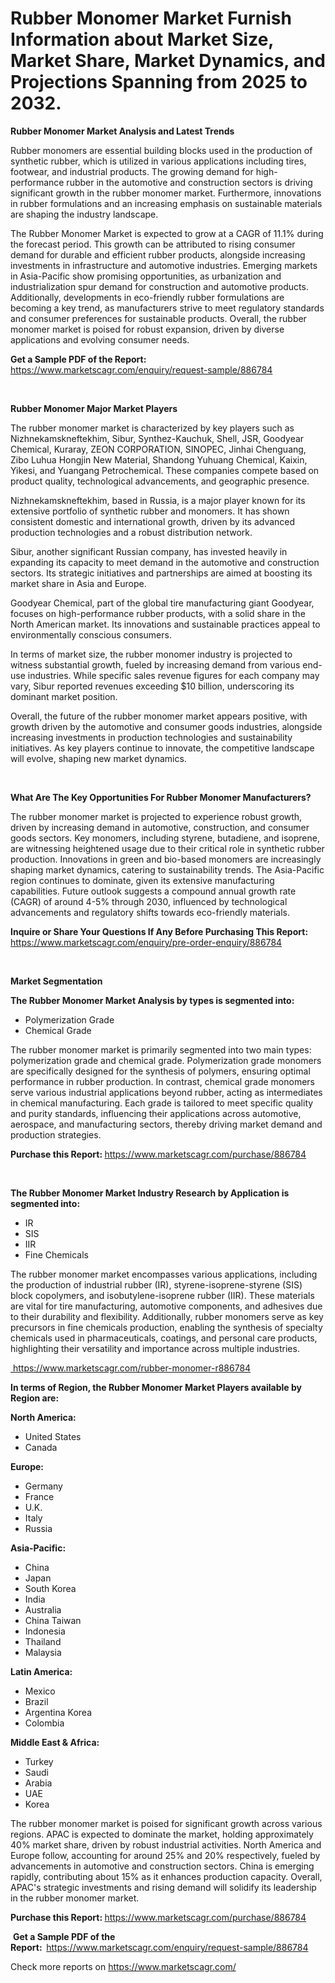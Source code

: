 <p><h1>Rubber Monomer Market Furnish Information about Market Size, Market Share, Market Dynamics, and Projections Spanning from 2025 to 2032.</h1></p><p><strong>Rubber Monomer Market Analysis and Latest Trends</strong></p>
<p><p>Rubber monomers are essential building blocks used in the production of synthetic rubber, which is utilized in various applications including tires, footwear, and industrial products. The growing demand for high-performance rubber in the automotive and construction sectors is driving significant growth in the rubber monomer market. Furthermore, innovations in rubber formulations and an increasing emphasis on sustainable materials are shaping the industry landscape.</p><p>The Rubber Monomer Market is expected to grow at a CAGR of 11.1% during the forecast period. This growth can be attributed to rising consumer demand for durable and efficient rubber products, alongside increasing investments in infrastructure and automotive industries. Emerging markets in Asia-Pacific show promising opportunities, as urbanization and industrialization spur demand for construction and automotive products. Additionally, developments in eco-friendly rubber formulations are becoming a key trend, as manufacturers strive to meet regulatory standards and consumer preferences for sustainable products. Overall, the rubber monomer market is poised for robust expansion, driven by diverse applications and evolving consumer needs.</p></p>
<p><strong>Get a Sample PDF of the Report:&nbsp;</strong> <a href="https://www.marketscagr.com/enquiry/request-sample/886784?utm_campaign=2454&utm_medium=2&utm_source=Github&utm_content=ia&utm_term=31032025&utm_id=rubber-monomer">https://www.marketscagr.com/enquiry/request-sample/886784</a></p>
<p>&nbsp;</p>
<p><strong>Rubber Monomer Major Market Players</strong></p>
<p><p>The rubber monomer market is characterized by key players such as Nizhnekamskneftekhim, Sibur, Synthez-Kauchuk, Shell, JSR, Goodyear Chemical, Kuraray, ZEON CORPORATION, SINOPEC, Jinhai Chenguang, Zibo Luhua Hongjin New Material, Shandong Yuhuang Chemical, Kaixin, Yikesi, and Yuangang Petrochemical. These companies compete based on product quality, technological advancements, and geographic presence.</p><p>Nizhnekamskneftekhim, based in Russia, is a major player known for its extensive portfolio of synthetic rubber and monomers. It has shown consistent domestic and international growth, driven by its advanced production technologies and a robust distribution network.</p><p>Sibur, another significant Russian company, has invested heavily in expanding its capacity to meet demand in the automotive and construction sectors. Its strategic initiatives and partnerships are aimed at boosting its market share in Asia and Europe.</p><p>Goodyear Chemical, part of the global tire manufacturing giant Goodyear, focuses on high-performance rubber products, with a solid share in the North American market. Its innovations and sustainable practices appeal to environmentally conscious consumers. </p><p>In terms of market size, the rubber monomer industry is projected to witness substantial growth, fueled by increasing demand from various end-use industries. While specific sales revenue figures for each company may vary, Sibur reported revenues exceeding $10 billion, underscoring its dominant market position.</p><p>Overall, the future of the rubber monomer market appears positive, with growth driven by the automotive and consumer goods industries, alongside increasing investments in production technologies and sustainability initiatives. As key players continue to innovate, the competitive landscape will evolve, shaping new market dynamics.</p></p>
<p>&nbsp;</p>
<p><strong>What Are The Key Opportunities For Rubber Monomer Manufacturers?</strong></p>
<p><p>The rubber monomer market is projected to experience robust growth, driven by increasing demand in automotive, construction, and consumer goods sectors. Key monomers, including styrene, butadiene, and isoprene, are witnessing heightened usage due to their critical role in synthetic rubber production. Innovations in green and bio-based monomers are increasingly shaping market dynamics, catering to sustainability trends. The Asia-Pacific region continues to dominate, given its extensive manufacturing capabilities. Future outlook suggests a compound annual growth rate (CAGR) of around 4-5% through 2030, influenced by technological advancements and regulatory shifts towards eco-friendly materials.</p></p>
<p><strong>Inquire or Share Your Questions If Any Before Purchasing This Report:</strong> <a href="https://www.marketscagr.com/enquiry/pre-order-enquiry/886784?utm_campaign=2454&utm_medium=2&utm_source=Github&utm_content=ia&utm_term=31032025&utm_id=rubber-monomer">https://www.marketscagr.com/enquiry/pre-order-enquiry/886784</a></p>
<p>&nbsp;</p>
<p><strong>Market Segmentation</strong></p>
<p><strong>The Rubber Monomer Market Analysis by types is segmented into:</strong></p>
<p><ul><li>Polymerization Grade</li><li>Chemical Grade</li></ul></p>
<p><p>The rubber monomer market is primarily segmented into two main types: polymerization grade and chemical grade. Polymerization grade monomers are specifically designed for the synthesis of polymers, ensuring optimal performance in rubber production. In contrast, chemical grade monomers serve various industrial applications beyond rubber, acting as intermediates in chemical manufacturing. Each grade is tailored to meet specific quality and purity standards, influencing their applications across automotive, aerospace, and manufacturing sectors, thereby driving market demand and production strategies.</p></p>
<p><strong>Purchase this Report:&nbsp;</strong><a href="https://www.marketscagr.com/purchase/886784?utm_campaign=2454&utm_medium=2&utm_source=Github&utm_content=ia&utm_term=31032025&utm_id=rubber-monomer">https://www.marketscagr.com/purchase/886784</a></p>
<p>&nbsp;</p>
<p><strong>The Rubber Monomer Market Industry Research by Application is segmented into:</strong></p>
<p><ul><li>IR</li><li>SIS</li><li>IIR</li><li>Fine Chemicals</li></ul></p>
<p><p>The rubber monomer market encompasses various applications, including the production of industrial rubber (IR), styrene-isoprene-styrene (SIS) block copolymers, and isobutylene-isoprene rubber (IIR). These materials are vital for tire manufacturing, automotive components, and adhesives due to their durability and flexibility. Additionally, rubber monomers serve as key precursors in fine chemicals production, enabling the synthesis of specialty chemicals used in pharmaceuticals, coatings, and personal care products, highlighting their versatility and importance across multiple industries.</p></p>
<p><a href="https://www.marketscagr.com/rubber-monomer-r886784?utm_campaign=2454&utm_medium=2&utm_source=Github&utm_content=ia&utm_term=31032025&utm_id=rubber-monomer">&nbsp;https://www.marketscagr.com/rubber-monomer-r886784</a></p>
<p><strong>In terms of Region, the Rubber Monomer Market Players available by Region are:</strong></p>
<p>
    <p> <strong> North America: </strong>
        <ul>
            <li>United States</li>
            <li>Canada</li>
        </ul>
        </p> 
    <p> <strong> Europe: </strong>
        <ul>
            <li>Germany</li>
            <li>France</li>
            <li>U.K.</li>
            <li>Italy</li>
            <li>Russia</li>
        </ul>
        </p> 
    <p> <strong> Asia-Pacific: </strong>
        <ul>
            <li>China</li>
            <li>Japan</li>
            <li>South Korea</li>
            <li>India</li>
            <li>Australia</li>
            <li>China Taiwan</li>
            <li>Indonesia</li>
            <li>Thailand</li>
            <li>Malaysia</li>
        </ul>
        </p> 
    <p> <strong> Latin America: </strong>
        <ul>
            <li>Mexico</li>
            <li>Brazil</li>
            <li>Argentina Korea</li>
            <li>Colombia</li>
        </ul>
        </p> 
    <p> <strong> Middle East & Africa: </strong>
        <ul>
            <li>Turkey</li>
            <li>Saudi</li>
            <li>Arabia</li>
            <li>UAE</li>
            <li>Korea</li>
        </ul>
    </p>
    </p>
<p><p>The rubber monomer market is poised for significant growth across various regions. APAC is expected to dominate the market, holding approximately 40% market share, driven by robust industrial activities. North America and Europe follow, accounting for around 25% and 20% respectively, fueled by advancements in automotive and construction sectors. China is emerging rapidly, contributing about 15% as it enhances production capacity. Overall, APAC's strategic investments and rising demand will solidify its leadership in the rubber monomer market.</p></p>
<p><strong>Purchase this Report: </strong><a href="https://www.marketscagr.com/purchase/886784?utm_campaign=2454&utm_medium=2&utm_source=Github&utm_content=ia&utm_term=31032025&utm_id=rubber-monomer">https://www.marketscagr.com/purchase/886784</a></p>
<p>&nbsp;<strong>Get a Sample PDF of the Report:&nbsp;&nbsp;</strong><a href="https://www.marketscagr.com/enquiry/request-sample/886784?utm_campaign=2454&utm_medium=2&utm_source=Github&utm_content=ia&utm_term=31032025&utm_id=rubber-monomer">https://www.marketscagr.com/enquiry/request-sample/886784</a></p>
<p><strong></strong></p>
<p>Check more reports on <a href="https://www.marketscagr.com/?utm_campaign=2454&utm_medium=2&utm_source=Github&utm_content=ia&utm_term=31032025&utm_id=rubber-monomer">https://www.marketscagr.com/</a></p>